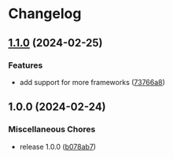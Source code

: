 # Changelog

## [1.1.0](https://github.com/XeroxDev/ytmdesktop-cs-companion/compare/v1.0.0...v1.1.0) (2024-02-25)


### Features

* add support for more frameworks ([73766a8](https://github.com/XeroxDev/ytmdesktop-cs-companion/commit/73766a85afe5487439aa9992ee88191672efa04d))

## 1.0.0 (2024-02-24)


### Miscellaneous Chores

* release 1.0.0 ([b078ab7](https://github.com/XeroxDev/ytmdesktop-cs-companion/commit/b078ab76e1e8cfb29112dd6dfd6f8b5199bc5a25))
